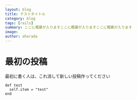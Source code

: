 ```yaml
---
layout: blog
title: テストタイトル
category: blog
tags: [rails]  
summary: ここに概要が入りますここに概要が入りますここに概要が入ります
image:
author: aharada
---
```


# 最初の投稿

最初に書く人は、これ消して新しい投稿作ってください

    def test
      self.item = "test"
    end
